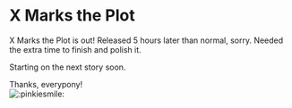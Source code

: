 # X Marks the Plot

X Marks the Plot is out! Released 5 hours later than normal, sorry. Needed the extra time to finish and polish it.

Starting on the next story soon.

Thanks, everypony!  
![:pinkiesmile:](../../ponies/emotes/pinkiesmile.png)
